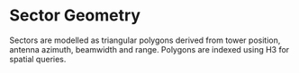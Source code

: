 # Sector Geometry

Sectors are modelled as triangular polygons derived from tower position,
antenna azimuth, beamwidth and range. Polygons are indexed using H3 for
spatial queries.
